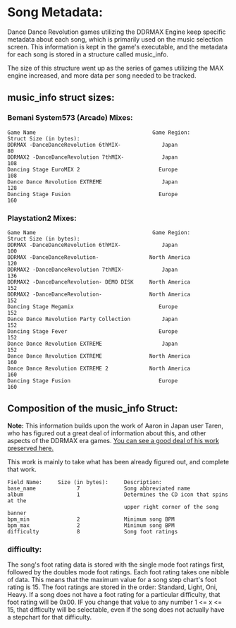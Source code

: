 # Song Metadata:
Dance Dance Revolution games utilizing the DDRMAX Engine keep specific metadata about each song, which is primarily used on the music selection screen.  This information is kept in the game's executable, and the metadata for each song is stored in a structure called music\_info.  

The size of this structure went up as the series of games utilizing the MAX engine increased, and more data per song needed to be tracked.

## music\_info struct sizes:
### Bemani System573 (Arcade) Mixes:
```
Game Name                                     Game Region:        Struct Size (in bytes):
DDRMAX -DanceDanceRevolution 6thMIX-             Japan                     80
DDRMAX2 -DanceDanceRevolution 7thMIX-            Japan                    108
Dancing Stage EuroMIX 2                         Europe                    108
Dance Dance Revolution EXTREME                   Japan                    128
Dancing Stage Fusion                            Europe                    160
```
### Playstation2 Mixes:
```
Game Name                                     Game Region:        Struct Size (in bytes):
DDRMAX -DanceDanceRevolution 6thMIX-             Japan                    100
DDRMAX -DanceDanceRevolution-                North America                120
DDRMAX2 -DanceDanceRevolution 7thMIX-            Japan                    136
DDRMAX2 -DanceDanceRevolution- DEMO DISK     North America                152
DDRMAX2 -DanceDanceRevolution-               North America                152
Dancing Stage Megamix                           Europe                    152
Dance Dance Revolution Party Collection          Japan                    152
Dancing Stage Fever                             Europe                    152
Dance Dance Revolution EXTREME                   Japan                    152
Dance Dance Revolution EXTREME               North America                160
Dance Dance Revolution EXTREME 2             North America                160
Dancing Stage Fusion                            Europe                    160
```

## Composition of the music\_info Struct:
**Note:** This information builds upon the work of Aaron in Japan user Taren, who has figured out a great deal of information about this, and other aspects of the DDRMAX era games. [You can see a good deal of his work preserved here.](http://aaronin.jp/boards/viewtopic.php?t=10509&highlight=iso)

This work is mainly to take what has been already figured out, and complete that work.

```
Field Name:     Size (in bytes):     Description:
base_name             7              Song abbreviated name
album                 1              Determines the CD icon that spins at the 
                                     upper right corner of the song banner
bpm_min               2              Minimum song BPM
bpm_max               2              Minimum song BPM
difficulty            8              Song foot ratings
```

### difficulty:
The song's foot rating data is stored with the single mode foot ratings first, followed by the doubles mode foot ratings.
Each foot rating takes one nibble of data.  This means that the maximum value for a song step chart's foot rating is 15.  The foot ratings are stored in the order: Standard, Light, Oni, Heavy.  If a song does not have a foot rating for a particular difficulty, that foot rating will be 0x00.  IF you change that value to any number 1 <= x <= 15, that difficulty will be selectable, even if the song does not actually have a stepchart for that difficulty.
